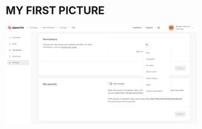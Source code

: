 # MY FIRST PICTURE
![Alarm button with configuration: Pause all alarms](<contents/assets/10.PNG>)  
